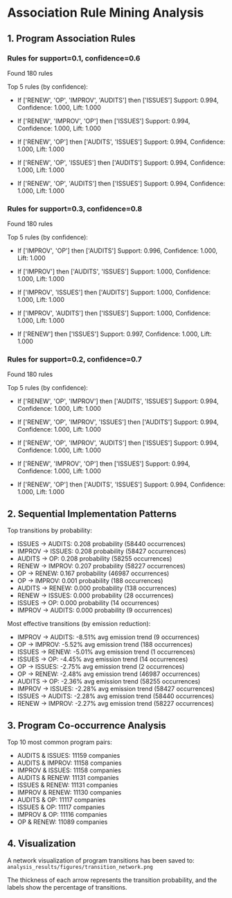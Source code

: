 # Association Rule Mining Analysis


## 1. Program Association Rules


### Rules for support=0.1, confidence=0.6

Found 180 rules


Top 5 rules (by confidence):

- If ['RENEW', 'OP', 'IMPROV', 'AUDITS'] then ['ISSUES']
  Support: 0.994, Confidence: 1.000, Lift: 1.000

- If ['RENEW', 'IMPROV', 'OP'] then ['ISSUES']
  Support: 0.994, Confidence: 1.000, Lift: 1.000

- If ['RENEW', 'OP'] then ['AUDITS', 'ISSUES']
  Support: 0.994, Confidence: 1.000, Lift: 1.000

- If ['RENEW', 'OP', 'ISSUES'] then ['AUDITS']
  Support: 0.994, Confidence: 1.000, Lift: 1.000

- If ['RENEW', 'OP', 'AUDITS'] then ['ISSUES']
  Support: 0.994, Confidence: 1.000, Lift: 1.000


### Rules for support=0.3, confidence=0.8

Found 180 rules


Top 5 rules (by confidence):

- If ['IMPROV', 'OP'] then ['AUDITS']
  Support: 0.996, Confidence: 1.000, Lift: 1.000

- If ['IMPROV'] then ['AUDITS', 'ISSUES']
  Support: 1.000, Confidence: 1.000, Lift: 1.000

- If ['IMPROV', 'ISSUES'] then ['AUDITS']
  Support: 1.000, Confidence: 1.000, Lift: 1.000

- If ['IMPROV', 'AUDITS'] then ['ISSUES']
  Support: 1.000, Confidence: 1.000, Lift: 1.000

- If ['RENEW'] then ['ISSUES']
  Support: 0.997, Confidence: 1.000, Lift: 1.000


### Rules for support=0.2, confidence=0.7

Found 180 rules


Top 5 rules (by confidence):

- If ['RENEW', 'OP', 'IMPROV'] then ['AUDITS', 'ISSUES']
  Support: 0.994, Confidence: 1.000, Lift: 1.000

- If ['RENEW', 'OP', 'IMPROV', 'ISSUES'] then ['AUDITS']
  Support: 0.994, Confidence: 1.000, Lift: 1.000

- If ['RENEW', 'OP', 'IMPROV', 'AUDITS'] then ['ISSUES']
  Support: 0.994, Confidence: 1.000, Lift: 1.000

- If ['RENEW', 'IMPROV', 'OP'] then ['ISSUES']
  Support: 0.994, Confidence: 1.000, Lift: 1.000

- If ['RENEW', 'OP'] then ['AUDITS', 'ISSUES']
  Support: 0.994, Confidence: 1.000, Lift: 1.000


## 2. Sequential Implementation Patterns


Top transitions by probability:

- ISSUES -> AUDITS: 0.208 probability (58440 occurrences)
- IMPROV -> ISSUES: 0.208 probability (58427 occurrences)
- AUDITS -> OP: 0.208 probability (58255 occurrences)
- RENEW -> IMPROV: 0.207 probability (58227 occurrences)
- OP -> RENEW: 0.167 probability (46987 occurrences)
- OP -> IMPROV: 0.001 probability (188 occurrences)
- AUDITS -> RENEW: 0.000 probability (138 occurrences)
- RENEW -> ISSUES: 0.000 probability (28 occurrences)
- ISSUES -> OP: 0.000 probability (14 occurrences)
- IMPROV -> AUDITS: 0.000 probability (9 occurrences)


Most effective transitions (by emission reduction):

- IMPROV -> AUDITS: -8.51% avg emission trend (9 occurrences)
- OP -> IMPROV: -5.52% avg emission trend (188 occurrences)
- ISSUES -> RENEW: -5.01% avg emission trend (1 occurrences)
- ISSUES -> OP: -4.45% avg emission trend (14 occurrences)
- OP -> ISSUES: -2.75% avg emission trend (2 occurrences)
- OP -> RENEW: -2.48% avg emission trend (46987 occurrences)
- AUDITS -> OP: -2.36% avg emission trend (58255 occurrences)
- IMPROV -> ISSUES: -2.28% avg emission trend (58427 occurrences)
- ISSUES -> AUDITS: -2.28% avg emission trend (58440 occurrences)
- RENEW -> IMPROV: -2.27% avg emission trend (58227 occurrences)

## 3. Program Co-occurrence Analysis


Top 10 most common program pairs:

- AUDITS & ISSUES: 11159 companies
- AUDITS & IMPROV: 11158 companies
- IMPROV & ISSUES: 11158 companies
- AUDITS & RENEW: 11131 companies
- ISSUES & RENEW: 11131 companies
- IMPROV & RENEW: 11130 companies
- AUDITS & OP: 11117 companies
- ISSUES & OP: 11117 companies
- IMPROV & OP: 11116 companies
- OP & RENEW: 11089 companies

## 4. Visualization


A network visualization of program transitions has been saved to: `analysis_results/figures/transition_network.png`

The thickness of each arrow represents the transition probability, and the labels show the percentage of transitions.